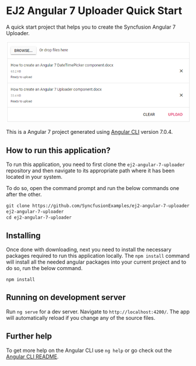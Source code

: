 
# EJ2 Angular 7 Uploader Quick Start
A quick start project that helps you to create the Syncfusion Angular 7 Uploader.

![Angular 7 Uploader](angular7uploader.png "Angualar 7 uploader")

This is a Angular 7 project generated using [Angular CLI](https://github.com/angular/angular-cli) version 7.0.4.

## How to run this application?
To run this application, you need to first clone the `ej2-angular-7-uploader` repository and then navigate to its appropriate path where it has been located in your system.

To do so, open the command prompt and run the below commands one after the other.

```
git clone https://github.com/SyncfusionExamples/ej2-angular-7-uploader ej2-angular-7-uploader
cd ej2-angular-7-uploader
```

## Installing
Once done with downloading, next you need to install the necessary packages required to run this application locally. The `npm install` command will install all the needed angular packages into your current project and to do so, run the below command.

```
npm install
```

## Running on development server
Run `ng serve` for a dev server. Navigate to `http://localhost:4200/`. The app will automatically reload if you change any of the source files.

## Further help

To get more help on the Angular CLI use `ng help` or go check out the [Angular CLI README](https://github.com/angular/angular-cli/blob/master/README.md).
